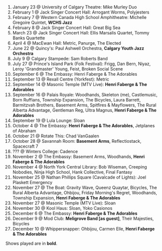 1. January 23 @ University of Calgary Theatre: Mike Murley Duo
1. February 1 @ Jack Singer Concert Hall: Arrogant Worms, Polyjesters
1. February 7 @ Western Canada High School Amphitheatre: Michelle Gregoire Quintet, **WCHS Jazz**
1. February 8 @ Jack Singer Concert Hall: Great Big Sea
1. March 23 @ Jack Singer Concert Hall: Ellis Marsalis Quartet, Tommy Banks Quartette
1. April 4 @ MacEwan Hall: Metric, Panurge, The Elected
1. June 22 @ Quincy's: Paul Ashwell Orchestra, **Calgary Youth Jazz Orchestra**
1. July 9 @ Calgary Stampede: Sam Roberts Band
1. July 27 @ Prince's Island Park (Folk Festival): Frigg, Dan Bern, Niyaz, Leroy 'Grandmaster' Young, Feist, Broken Social Scene
1. September 6 @ The Embassy: Henri Faberge & The Adorables
1. September 13 @ Rexall Centre (Yorkfest): Metric
1. September 14 @ Masonic Temple (MTV Live): **Henri Faberge & The Adorables**
1. September 16 @ Palais Royale: Woodhands, Skeleton (me), Castlemusic, Born Ruffians, Township Expansion, The Bicycles, Laura Barrett, Barmitzvah Brothers, Basement Arms, Spitfires & Mayflowers, The Rural Alberta Advantage, Gentleman Reg, Ultra Magnus, **Henri Faberge & The Adorables**
1. September 19 @ Lula Lounge: Sloan
1. October 4 @ The Embassy: **Henri Faberge & The Adorables**, Jetplanes of Abraham
1. October 21 @ Rotate This: Chad VanGaalen
1. October 28 @ Savannah Room: **Basement Arms**, Reflectiostack, Spacecraft 7
1. ??? @ Winters College: Cadence
1. November 2 @ The Embassy: Basement Arms, Woodhands, **Henri Faberge & The Adorables**
1. November 4 @ North York Central Library: Bob Wiseman, Creeping Nobodies, Ninja High School, Hank Collective, Final Fantasy
1. November 25 @ Nathan Phillips Square (Cavalcade of Lights): Joel Plaskett Emergency
1. November 27 @ The Boat: Gravity Wave, Queenz Quaytar, Bicycles, The Rural Alberta Advantage, Ohbijou, Friday Morning's Regret, Woodhands, Township Expansion, **Henri Faberge & The Adorables**
1. November 27 @ Masonic Temple (MTV Live): Sloan
1. November 30 @ Kool Haus: Sloan, Yoko Casionos
1. December 6 @ The Embassy: **Henri Faberge & The Adorables**
1. December 9 @ Mod Club: **Meligrove Band [as guest]**, Their Majesties, Bicycles
1. December 10 @ Whippersnapper: Ohbijou, Carmen Elle, **Henri Faberge & The Adorables**

Shows played are in **bold**.
